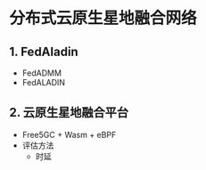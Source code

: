# 分布式云原生星地融合网络
## 1. FedAladin 
   - FedADMM
   - FedALADIN
## 2. 云原生星地融合平台
- Free5GC + Wasm + eBPF
- 评估方法
  - 时延